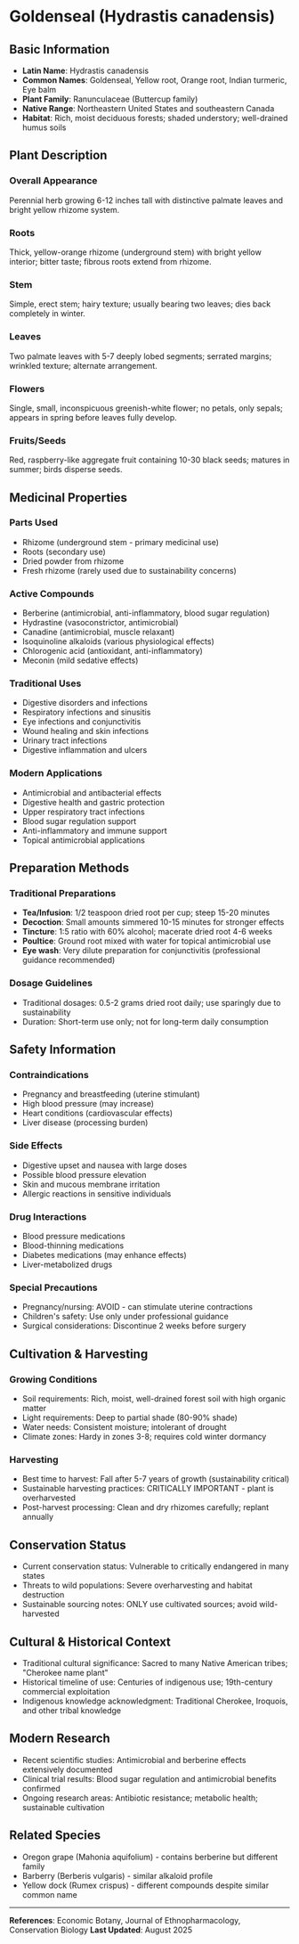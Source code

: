 # Goldenseal (Hydrastis canadensis)

## Basic Information
- **Latin Name**: Hydrastis canadensis
- **Common Names**: Goldenseal, Yellow root, Orange root, Indian turmeric, Eye balm
- **Plant Family**: Ranunculaceae (Buttercup family)
- **Native Range**: Northeastern United States and southeastern Canada
- **Habitat**: Rich, moist deciduous forests; shaded understory; well-drained humus soils

## Plant Description

### Overall Appearance
Perennial herb growing 6-12 inches tall with distinctive palmate leaves and bright yellow rhizome system.

### Roots
Thick, yellow-orange rhizome (underground stem) with bright yellow interior; bitter taste; fibrous roots extend from rhizome.

### Stem
Simple, erect stem; hairy texture; usually bearing two leaves; dies back completely in winter.

### Leaves
Two palmate leaves with 5-7 deeply lobed segments; serrated margins; wrinkled texture; alternate arrangement.

### Flowers
Single, small, inconspicuous greenish-white flower; no petals, only sepals; appears in spring before leaves fully develop.

### Fruits/Seeds
Red, raspberry-like aggregate fruit containing 10-30 black seeds; matures in summer; birds disperse seeds.

## Medicinal Properties

### Parts Used
- Rhizome (underground stem - primary medicinal use)
- Roots (secondary use)
- Dried powder from rhizome
- Fresh rhizome (rarely used due to sustainability concerns)

### Active Compounds
- Berberine (antimicrobial, anti-inflammatory, blood sugar regulation)
- Hydrastine (vasoconstrictor, antimicrobial)
- Canadine (antimicrobial, muscle relaxant)
- Isoquinoline alkaloids (various physiological effects)
- Chlorogenic acid (antioxidant, anti-inflammatory)
- Meconin (mild sedative effects)

### Traditional Uses
- Digestive disorders and infections
- Respiratory infections and sinusitis
- Eye infections and conjunctivitis
- Wound healing and skin infections
- Urinary tract infections
- Digestive inflammation and ulcers

### Modern Applications
- Antimicrobial and antibacterial effects
- Digestive health and gastric protection
- Upper respiratory tract infections
- Blood sugar regulation support
- Anti-inflammatory and immune support
- Topical antimicrobial applications

## Preparation Methods

### Traditional Preparations
- **Tea/Infusion**: 1/2 teaspoon dried root per cup; steep 15-20 minutes
- **Decoction**: Small amounts simmered 10-15 minutes for stronger effects
- **Tincture**: 1:5 ratio with 60% alcohol; macerate dried root 4-6 weeks
- **Poultice**: Ground root mixed with water for topical antimicrobial use
- **Eye wash**: Very dilute preparation for conjunctivitis (professional guidance recommended)

### Dosage Guidelines
- Traditional dosages: 0.5-2 grams dried root daily; use sparingly due to sustainability
- Duration: Short-term use only; not for long-term daily consumption

## Safety Information

### Contraindications
- Pregnancy and breastfeeding (uterine stimulant)
- High blood pressure (may increase)
- Heart conditions (cardiovascular effects)
- Liver disease (processing burden)

### Side Effects
- Digestive upset and nausea with large doses
- Possible blood pressure elevation
- Skin and mucous membrane irritation
- Allergic reactions in sensitive individuals

### Drug Interactions
- Blood pressure medications
- Blood-thinning medications
- Diabetes medications (may enhance effects)
- Liver-metabolized drugs

### Special Precautions
- Pregnancy/nursing: AVOID - can stimulate uterine contractions
- Children's safety: Use only under professional guidance
- Surgical considerations: Discontinue 2 weeks before surgery

## Cultivation & Harvesting

### Growing Conditions
- Soil requirements: Rich, moist, well-drained forest soil with high organic matter
- Light requirements: Deep to partial shade (80-90% shade)
- Water needs: Consistent moisture; intolerant of drought
- Climate zones: Hardy in zones 3-8; requires cold winter dormancy

### Harvesting
- Best time to harvest: Fall after 5-7 years of growth (sustainability critical)
- Sustainable harvesting practices: CRITICALLY IMPORTANT - plant is overharvested
- Post-harvest processing: Clean and dry rhizomes carefully; replant annually

## Conservation Status
- Current conservation status: Vulnerable to critically endangered in many states
- Threats to wild populations: Severe overharvesting and habitat destruction
- Sustainable sourcing notes: ONLY use cultivated sources; avoid wild-harvested

## Cultural & Historical Context
- Traditional cultural significance: Sacred to many Native American tribes; "Cherokee name plant"
- Historical timeline of use: Centuries of indigenous use; 19th-century commercial exploitation
- Indigenous knowledge acknowledgment: Traditional Cherokee, Iroquois, and other tribal knowledge

## Modern Research
- Recent scientific studies: Antimicrobial and berberine effects extensively documented
- Clinical trial results: Blood sugar regulation and antimicrobial benefits confirmed
- Ongoing research areas: Antibiotic resistance; metabolic health; sustainable cultivation

## Related Species
- Oregon grape (Mahonia aquifolium) - contains berberine but different family
- Barberry (Berberis vulgaris) - similar alkaloid profile
- Yellow dock (Rumex crispus) - different compounds despite similar common name

---

**References**: Economic Botany, Journal of Ethnopharmacology, Conservation Biology
**Last Updated**: August 2025